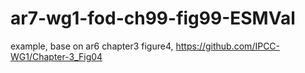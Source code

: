 # ar7-wg1-fod-ch99-fig99-ESMVal
example, base on ar6 chapter3 figure4, https://github.com/IPCC-WG1/Chapter-3_Fig04
